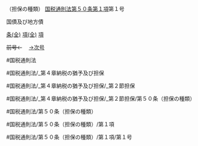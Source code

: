 （担保の種類）
[国税通則法第５０条第１項](国税通則法＿＿＿＿＿第５０条第１項)第１号

国債及び地方債

[条(全)](国税通則法＿＿＿＿＿第５０条_.md)    [項(全)](国税通則法＿＿＿＿＿第５０条第１項_.md)    [項](国税通則法＿＿＿＿＿第５０条第１項.md)

~~前号←~~　  [→次号](国税通則法＿＿＿＿＿第５０条第１項第２号.md)

#国税通則法

#国税通則法/_第４章納税の猶予及び担保

#国税通則法/_第４章納税の猶予及び担保/_第２節担保

#国税通則法/_第４章納税の猶予及び担保/_第２節担保/第５０条（担保の種類）

#国税通則法/第５０条（担保の種類）

#国税通則法/第５０条（担保の種類）/第１項

#国税通則法/第５０条（担保の種類）/第１項/第１号

